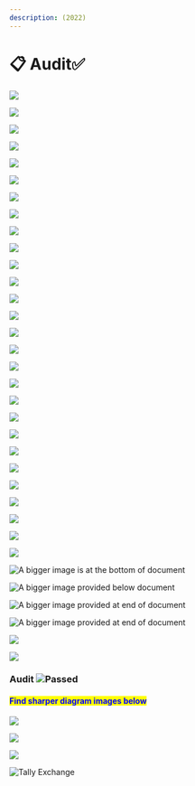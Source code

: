 ```yaml
---
description: (2022)
---
```


# 📋 Audit✅



![](<.gitbook/assets/image (28).png>)

![](<.gitbook/assets/image (30).png>)

![](<.gitbook/assets/image (20).png>)

![](<.gitbook/assets/image (6).png>)

![](<.gitbook/assets/image (2).png>)

![](<.gitbook/assets/image (15).png>)

![](<.gitbook/assets/image (13).png>)

![](<.gitbook/assets/image (32).png>)

![](.gitbook/assets/image.png)

![](<.gitbook/assets/image (38).png>)

![](<.gitbook/assets/image (33).png>)

![](<.gitbook/assets/image (1).png>)

![](<.gitbook/assets/image (18).png>)

![](<.gitbook/assets/image (5).png>)

![](<.gitbook/assets/image (10).png>)



![](<.gitbook/assets/image (27).png>)

![](<.gitbook/assets/image (9).png>)

![](<.gitbook/assets/image (31).png>)

![](<.gitbook/assets/image (4).png>)

![](<.gitbook/assets/image (22).png>)

![](<.gitbook/assets/image (12).png>)

![](<.gitbook/assets/image (25).png>)

![](<.gitbook/assets/image (29).png>)

![](<.gitbook/assets/image (24).png>)

![](<.gitbook/assets/image (35).png>)

![](<.gitbook/assets/image (11).png>)

![](<.gitbook/assets/image (8).png>)

![](<.gitbook/assets/image (14).png>)

![A bigger image is at the bottom of document](<.gitbook/assets/image (34).png>)

![A bigger image provided below document](<.gitbook/assets/image (21).png>)

![A bigger image provided at end of document](<.gitbook/assets/image (19).png>)

![A bigger image provided at end of document](<.gitbook/assets/image (23).png>)

![](<.gitbook/assets/image (17).png>)

![](<.gitbook/assets/image (37).png>)

### Audit ![](<.gitbook/assets/CalvinFlyingGIF (2).gif>)Passed&#x20;

#### <mark style="color:blue;">Find sharper diagram images below</mark>

![](<.gitbook/assets/image (16).png>)

![](<.gitbook/assets/image (36).png>)

![](<.gitbook/assets/image (7).png>)

![Tally Exchange ](<.gitbook/assets/image (26).png>)
